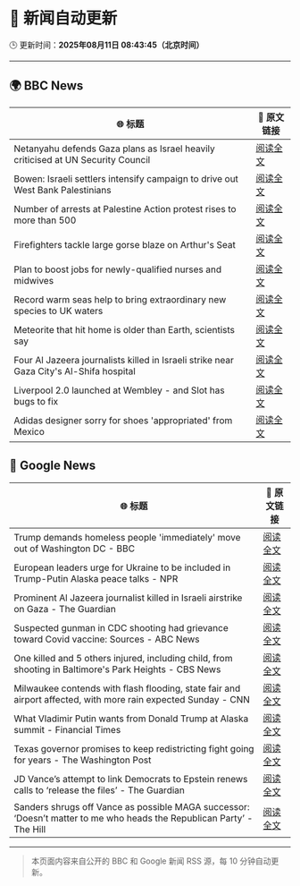 # 🧠 新闻自动更新

🕒 更新时间：**2025年08月11日 08:43:45（北京时间）**

---

## 🌍 BBC News

| 🌐 标题 | 🔗 原文链接 |
|--------|-------------|
| Netanyahu defends Gaza plans as Israel heavily criticised at UN Security Council | [阅读全文](https://www.bbc.com/news/articles/c5yll33v9gwo?at_medium=RSS&at_campaign=rss) |
| Bowen: Israeli settlers intensify campaign to drive out West Bank Palestinians | [阅读全文](https://www.bbc.com/news/articles/cj4wwxz12jko?at_medium=RSS&at_campaign=rss) |
| Number of arrests at Palestine Action protest rises to more than 500 | [阅读全文](https://www.bbc.com/news/articles/cqjyyzlwk2go?at_medium=RSS&at_campaign=rss) |
| Firefighters tackle large gorse blaze on Arthur's Seat | [阅读全文](https://www.bbc.com/news/articles/ckg449e1vnpo?at_medium=RSS&at_campaign=rss) |
| Plan to boost jobs for newly-qualified nurses and midwives | [阅读全文](https://www.bbc.com/news/articles/c39ddjv09vvo?at_medium=RSS&at_campaign=rss) |
| Record warm seas help to bring extraordinary new species to UK waters | [阅读全文](https://www.bbc.com/news/articles/c05enyryqvmo?at_medium=RSS&at_campaign=rss) |
| Meteorite that hit home is older than Earth, scientists say | [阅读全文](https://www.bbc.com/news/articles/cwy003l0pw0o?at_medium=RSS&at_campaign=rss) |
| Four Al Jazeera journalists killed in Israeli strike near Gaza City's Al-Shifa hospital | [阅读全文](https://www.bbc.com/news/articles/ceqyyrp3yq9o?at_medium=RSS&at_campaign=rss) |
| Liverpool 2.0 launched at Wembley - and Slot has bugs to fix | [阅读全文](https://www.bbc.com/sport/football/articles/czjmm30l87no?at_medium=RSS&at_campaign=rss) |
| Adidas designer sorry for shoes 'appropriated' from Mexico | [阅读全文](https://www.bbc.com/news/articles/c1mpzm4p7edo?at_medium=RSS&at_campaign=rss) |

## 📰 Google News

| 🌐 标题 | 🔗 原文链接 |
|--------|-------------|
| Trump demands homeless people 'immediately' move out of Washington DC - BBC | [阅读全文](https://news.google.com/rss/articles/CBMiWkFVX3lxTE9VN1liNTEweDRLX0VmZXY1ci0xZXBoRS1YeU9TVXd4RkVMNHdnNmhqaW1Udnh0Rl9sTGQwa0x3QlBFMk5kWTljbHBVLTFRM2lfWkF4NWR1WmdxUdIBX0FVX3lxTE5UOVVvTU40T0VUTHJOVGtJczVNZkw3RTEtZnBmcnhfVXVsX1RTUm5aRjJXYi1VbXBnMkh1TW5XZnVtT0dtUnF2WkhBUDUtUm5ETmNSSWVFWXVrYVFpTUhz?oc=5) |
| European leaders urge for Ukraine to be included in Trump-Putin Alaska peace talks - NPR | [阅读全文](https://news.google.com/rss/articles/CBMijAFBVV95cUxOZDY5cmpFR0c5cG5uRGxNckgxcmZqMHZYaXU5NXZwa1JSbDJDN2oyLVVtV3A5cW5QaXVlUDlVY3RUbTB4VDlWcHFYdTBCSzJHUGR4VWM5TG5qV3cxcENGeHEzT0tzcmx4b3hXYUdqYzA5X0lLdFkzWFJ3el93Ti1zSEp2OVZac3NBUXlKdw?oc=5) |
| Prominent Al Jazeera journalist killed in Israeli airstrike on Gaza - The Guardian | [阅读全文](https://news.google.com/rss/articles/CBMiswFBVV95cUxObHh0UDhzWjV6cHBveDdDQmlxRXBEUFVad1F0aU4yNl9OR2kzalJ4c3I1c2pSU0k4OVlOV3pFZ0RKWVh5bjRORzdyNEVRV3hJZnEyTnpMd0xPckYzZEVwSVRSWVBrbEdaZzczRGNZalZpeGMzbTNyNnpMOFpjYUxJQmtkTHBXekRKa2ZzSzdhSkI5SnlGYUllWUFRdnA5ekdhVW5ieHJBM25RR0Z2dUdlWU1ndw?oc=5) |
| Suspected gunman in CDC shooting had grievance toward Covid vaccine: Sources - ABC News | [阅读全文](https://news.google.com/rss/articles/CBMiqgFBVV95cUxOR1pBYXBieHpVTHZVUkxvdEtiZTFTdzN1RG1lVEJicExlb2c5bVZmWkMtQ181V2pXdFJ0RVFuZEdURzNBZDF2UGpiMW1zdndXMUpzOTJHMm1Jai1JQ2VNbXVITjJ3S3B1RWwzSG9aZkpoSTFrTlRUQzU4YlZWV2c5TTUweUJnZlVqWnNrZ1hwMC1CVFZLR01SRU1TNlpYQndXUzVXYXVYU0lTZ9IBrwFBVV95cUxPRWhLUlNtWmx2R1FLYk5oTjdQdGkzb2NvRWFnSzVkSDczT25ZVVRKOFA4Rnl2TW1tMHh4Q3luczc3cVU0dEdiaVZKcEZZVHloUHhBR3l5c1dvZkdrWXcxYnFPWFFFTnItMVJzblhYZGxQMTkxVUpialpTMHdUdHVUdWJmbEZOTlp0ai0zV1EtNU45REhzYU9lU2F0M25QbzF0T2hRbUNnYzY0SU9xM2Zv?oc=5) |
| One killed and 5 others injured, including child, from shooting in Baltimore's Park Heights - CBS News | [阅读全文](https://news.google.com/rss/articles/CBMihgFBVV95cUxPM1BxdkpSUmR2VUZjOHJXcWF1QXA0NGhMZHFwdmROS3dkQnhpMnJoRzk5QjFjMWdkOGdRdzVFeHY5MXluWV9NMHEwOHJnV0JVT3MxeVBOcG90WFZBdmFrXzFlUlV1ZTE1YzFwQWU2QW5KUUk1UFEzU2Ezamh5bXhWbTg5MVh2QQ?oc=5) |
| Milwaukee contends with flash flooding, state fair and airport affected, with more rain expected Sunday - CNN | [阅读全文](https://news.google.com/rss/articles/CBMiekFVX3lxTE1fWlNIeTN4ZjJGd1p1MUJpUnBpZHdQRUNTR2VHVl9lUVBOTXVmYkx2TGNfN3c5SlFCdnZoNHFxRjRlTzNaZEhRLTNIcXNJRlhBLXdKaWNheDZkVXpyZVRjd1o0a3dwSmNIZERVWlJPQU9QQUswUlpRUjNn0gF_QVVfeXFMTTNXc0FPSWpFd29PUEIxSEw4cHVKOTdsNVdpamVNTmN5U2Fjc3k4UU5ielk4dmEyOUp0Z1lhMkp3ZGtlYnA0TDVFOEQzUUFxV2FPRGt0bEd2MVdHTHlCSlFENm1xUEJMNnY3SzUzUVhoaHoyWmZpTmp1cHQ1VVAwYw?oc=5) |
| What Vladimir Putin wants from Donald Trump at Alaska summit - Financial Times | [阅读全文](https://news.google.com/rss/articles/CBMicEFVX3lxTFB4MEY0aFFEeWNhckJhdW9jVm5nZUFqX20wS2tTRzk4d0YyWElLa3REZHlBVHhoeDR6cXJwSWduQzRGVFV5MS15Z0dOU0dFcXh5NFYxQ29XZ3NrNF9KUXhYV2dKbGVTaGZvUERwM3JZMTg?oc=5) |
| Texas governor promises to keep redistricting fight going for years - The Washington Post | [阅读全文](https://news.google.com/rss/articles/CBMigwFBVV95cUxPSl9OMjkyTWhqNGhNYlVLRll2WHhDSjFuQ25QNENLSnNfT3ZrSEdmNGFkWktSU2x3M0gzc3ZvNmE4dU5TbXBQQUNBY3Y2RFU4SDlLWUVqVmpNOFZESms1VURhbUtVMUZ3UjVCV0wzSkM4MzRSWFhhSHQxbm1rZVA4OGM1Zw?oc=5) |
| JD Vance’s attempt to link Democrats to Epstein renews calls to ‘release the files’ - The Guardian | [阅读全文](https://news.google.com/rss/articles/CBMikgFBVV95cUxNWW1Pc0xzZmhSNUg0aE04UGZhd056dldQUTd6THJrcDY4bUg4b0hjM0VNSWtqR2ZVQUVPZVItWWd6M20yWXJjeDRVVkI0d1NGeURmMFpyN29JMjlzR1daOE9lbWFMQ1c5WWdBSXRUaVJoOE1JSDhNamdkQkQwYnNOVnIzSm5qNVpZQ0VNU2x1ZmRRQQ?oc=5) |
| Sanders shrugs off Vance as possible MAGA successor: ‘Doesn’t matter to me who heads the Republican Party’ - The Hill | [阅读全文](https://news.google.com/rss/articles/CBMie0FVX3lxTE53LXByNDVIOG0zM2s4ZFNDZmNJVV9zTzVwWTkxWnZEZzJaaDY5WjNvbzVUVDhwb1YtWWU0TGxsTS1IVmhkTUM3RmR0WTlmRjNKcWpCMGRFd2VXNWVyd1N0M2dVeTNreWI0Q09XY1V6OXNPWUhqNklicWxtZ9IBgAFBVV95cUxPelBHUWhiN0Z4b0EyM0ZNOEd0TVpSR2ZIbUhBMFk5ckt3dW9pdXp3by11TnJWakgwT2FVR2ZWU21pdHEtWXo1UjZvYXAzVGRqR0R5c0UtNnFGYkVXeDRySzlLNjZId01NZG1qVjY3TWxDdlk5RndvMm1QWFRURGVDNg?oc=5) |

---
> 本页面内容来自公开的 BBC 和 Google 新闻 RSS 源，每 10 分钟自动更新。